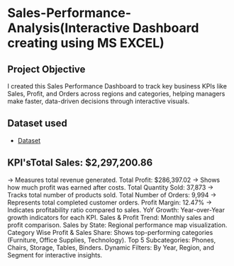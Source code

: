 # Sales-Performance-Analysis(Interactive Dashboard creating using MS EXCEL)
## Project Objective
I created this Sales Performance Dashboard to track key business KPIs like Sales, Profit, and Orders across regions and categories, helping managers make faster, data-driven decisions through interactive visuals.
## Dataset used
- <a href="https://github.com/Abubakar35-byte/Sales-Performance-Dashboard-/blob/main/task1.xlsx">Dataset</a>
## KPI'sTotal Sales: $2,297,200.86
→ Measures total revenue generated.
Total Profit: $286,397.02
→ Shows how much profit was earned after costs.
Total Quantity Sold: 37,873
→ Tracks total number of products sold.
Total Number of Orders: 9,994
→ Represents total completed customer orders.
Profit Margin: 12.47%
→ Indicates profitability ratio compared to sales.
YoY Growth: Year-over-Year growth indicators for each KPI.
Sales & Profit Trend: Monthly sales and profit comparison.
Sales by State: Regional performance map visualization.
Category Wise Profit & Sales Share: Shows top-performing categories (Furniture, Office Supplies, Technology).
Top 5 Subcategories: Phones, Chairs, Storage, Tables, Binders.
Dynamic Filters: By Year, Region, and Segment for interactive insights.
